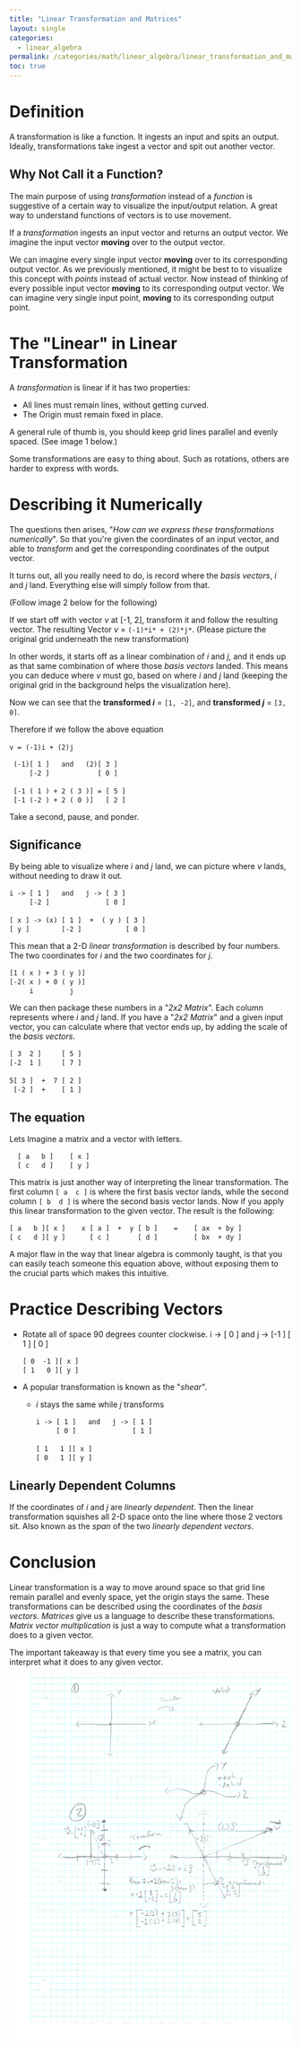 ```yaml
---
title: "Linear Transformation and Matrices"
layout: single
categories:
  - linear_algebra
permalink: /categories/math/linear_algebra/linear_transformation_and_matrices
toc: true
---
```



# Definition
A transformation is like a function.
It ingests an input and spits an output.
Ideally, transformations take ingest a vector and spit out another vector.

## Why Not Call it a Function?
The main purpose of using *transformation* instead of a *function* is suggestive of a certain way to visualize the input/output relation.
A great way to understand functions of vectors is to use movement.

If a *transformation* ingests an input vector and returns an output vector.
We imagine the input vector __moving__ over to the output vector.

We can imagine every single input vector __moving__ over to its corresponding output vector.
As we previously mentioned, it might be best to to visualize this concept with *points* instead of actual vector.
Now instead of thinking of every possible input vector __moving__ to its corresponding output vector.
We can imagine very single input point, __moving__ to its corresponding output point.

# The "Linear" in Linear Transformation
A *transformation* is linear if it has two properties:
- All lines must remain lines, without getting curved.
- The Origin must remain fixed in place.

A general rule of thumb is, you should keep grid lines parallel and evenly spaced. (See image 1 below.)

Some transformations are easy to thing about.
Such as rotations, others are harder to express with words.

# Describing it Numerically
The questions then arises, "*How can we express these transformations numerically*".
So that you're given the coordinates of an input vector, and able to *transform* and get the corresponding coordinates of the output vector.

It turns out, all you really need to do, is record where the *basis vectors*, *i* and *j* land.
Everything else will simply follow from that.

(Follow image 2 below for the following)

If we start off with vector *v* at [-1, 2], transform it and follow the resulting vector.
The resulting Vector *v* = `(-1)*i* + (2)*j*`.
(Please picture the original grid underneath the new transformation)

In other words, it starts off as a linear combination of *i* and *j*,
and it ends up as that same combination of where those *basis vectors* landed.
This means you can deduce where *v* must go, based on where *i* and *j* land (keeping the original grid in the background helps the visualization here).

Now we can see that the __transformed *i*__ = `[1, -2]`, and __transformed *j*__ = `[3, 0]`.

Therefore if we follow the above equation

`v = (-1)i + (2)j`

     (-1)[ 1 ]   and   (2)[ 3 ]
         [-2 ]            [ 0 ]   

     [-1 ( 1 ) + 2 ( 3 )] = [ 5 ]
     [-1 (-2 ) + 2 ( 0 )]   [ 2 ]

Take a second, pause, and ponder.

## Significance

By being able to visualize where *i* and *j* land, we can picture where *v* lands, without needing to draw it out.

    i -> [ 1 ]   and   j -> [ 3 ]
         [-2 ]              [ 0 ]   

    [ x ] -> (x) [ 1 ]  +  ( y ) [ 3 ]
    [ y ]        [-2 ]           [ 0 ]  


This mean that a 2-D *linear transformation* is described by four numbers.
The two coordinates for *i* and the two coordinates for *j*.

    [1 ( x ) + 3 ( y )]
    [-2( x ) + 0 ( y )]
         i         j

We can then package these numbers in a "*2x2 Matrix*".
Each column represents where *i* and *j* land.
If you have a "*2x2 Matrix*" and a given input vector,
you can calculate where that vector ends up, by adding the scale of the *basis vectors*.

    [ 3  2 ]     [ 5 ]
    [-2  1 ]     [ 7 ]

    5[ 3 ]  +  7 [ 2 ]
     [-2 ]  +    [ 1 ]


## The equation

Lets Imagine a matrix and a vector with letters.

      [ a   b ]    [ x ]
      [ c   d ]    [ y ]

This matrix is just another way of interpreting the linear transformation.
The first column `[ a  c ]` is where the first basis vector lands,
while the second column `[ b  d ]` is where the second basis vector lands.
Now if you apply this linear transformation to the given vector.
The result is the following:

    [ a   b ][ x ]    x [ a ]  +  y [ b ]    =    [ ax  + by ]
    [ c   d ][ y ]      [ c ]       [ d ]         [ bx  + dy ]


A major flaw in the way that linear algebra is commonly taught,
is that you can easily teach someone this equation above,
without exposing them to the crucial parts which makes this intuitive.

# Practice Describing Vectors

- Rotate all of space 90 degrees counter clockwise.
    i -> [ 0 ]   and   j -> [-1 ]
         [ 1 ]              [ 0 ]   

      [ 0  -1 ][ x ]
      [ 1   0 ][ y ]

* A popular transformation is known as the "*shear*".
  - *i* stays the same while *j* transforms

        i -> [ 1 ]   and   j -> [ 1 ]
             [ 0 ]              [ 1 ]   

        [ 1   1 ][ x ]
        [ 0   1 ][ y ]

## Linearly Dependent Columns

If the coordinates of *i* and *j* are *linearly dependent*.
Then the linear transformation squishes all 2-D space onto the line where those 2 vectors sit.
Also known as the *span* of the two *linearly dependent vectors*.


# Conclusion
Linear transformation is a way to move around space so that grid line remain parallel and evenly space, yet the origin stays the same.
These transformations can be described using the coordinates of the *basis vectors*.
*Matrices* give us a language to describe these transformations.
*Matrix vector multiplication* is just a way to compute what a transformation does to a given vector.

The important takeaway is that every time you see a matrix, you can interpret what it does to any given vector.


![Look](/assets/images/linear_algebra_linear_transformation.jpg)
